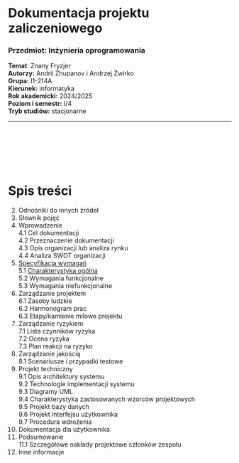 # Dokumentacja projektu zaliczeniowego
### Przedmiot: Inżynieria oprogramowania

**Temat**: Znany Fryzjer <br>
**Autorzy:** Andrii Zhupanov i Andrzej Żwirko <br>
**Grupa:**	I1-214A <br>
**Kierunek:**	informatyka <br>
**Rok akademicki:** 2024/2025 <br>
**Poziom i semestr:**	I/4 <br>
**Tryb studiów:**	stacjonarne <br>

---
<br>
<br>
<br>
<br>
<br>

# Spis treści
2.	Odnośniki do innych źródeł
3.	Słownik pojęć
4.	Wprowadzenie
<br> 4.1 Cel dokumentacji
<br> 4.2	Przeznaczenie dokumentacji
<br> 4.3	Opis organizacji lub analiza rynku
<br> 4.4	Analiza SWOT organizacji
5. [Specyfikacja wymagań](/README/5.md) 
<br> 5.1	[Charakterystyka ogólna](/README/5.md#51-charakterystyka-ogólna)
<br> 5.2	Wymagania funkcjonalne
<br> 5.3	Wymagania niefunkcjonalne
1. Zarządzanie projektem
<br> 6.1	Zasoby ludzkie
<br> 6.2	Harmonogram prac
<br> 6.3	Etapy/kamienie milowe projektu
1. Zarządzanie ryzykiem
<br> 7.1	Lista czynników ryzyka
<br> 7.2	Ocena ryzyka
<br> 7.3	Plan reakcji na ryzyko
1. Zarządzanie jakością
<br> 8.1	Scenariusze i przypadki testowe
1. Projekt techniczny
<br> 9.1	Opis architektury systemu
<br> 9.2	Technologie implementacji systemu
<br> 9.3	Diagramy UML
<br> 9.4	Charakterystyka zastosowanych wzorców projektowych
<br> 9.5	Projekt bazy danych
<br> 9.6	Projekt interfejsu użytkownika
<br> 9.7	Procedura wdrożenia
10.	Dokumentacja dla użytkownika
11.	Podsumowanie
<br> 11.1	Szczegółowe nakłady projektowe członków zespołu
12.	Inne informacje
